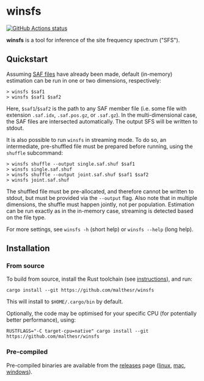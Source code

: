# winsfs

[![GitHub Actions status](https://github.com/malthesr/winsfs/workflows/CI/badge.svg)](https://github.com/malthesr/winsfs/actions)

**winsfs** is a tool for inference of the site frequency spectrum ("SFS"). 

## Quickstart

Assuming [SAF files][saf] have already been made, default (in-memory) estimation can be run in one or two dimensions, respectively:

```shell
> winsfs $saf1
> winsfs $saf1 $saf2
```

Here, `$saf1`/`$saf2` is the path to any SAF member file (i.e. some file with extension `.saf.idx`, `.saf.pos.gz`, or `.saf.gz`). In the multi-dimensional case, the SAF files are intersected automatically. The output SFS will be written to stdout.

It is also possible to run `winsfs` in streaming mode. To do so, an intermediate, pre-shuffled file must be prepared before running, using the `shuffle` subcommand:

```shell
> winsfs shuffle --output single.saf.shuf $saf1
> winsfs single.saf.shuf
> winsfs shuffle --output joint.saf.shuf $saf1 $saf2
> winsfs joint.saf.shuf
```

The shuffled file must be pre-allocated, and therefore cannot be written to stdout, but must be provided via the `--output` flag. Also note that in multiple dimensions, the shuffle must happen jointly, not per population. Estimation can be run exactly as in the in-memory case, streaming is detected based on the file type.

For more settings, see `winsfs -h` (short help) or `winsfs --help` (long help).

## Installation

### From source

To build from source, install the Rust toolchain (see [instructions][rust-installation]), and run:

```
cargo install --git https://github.com/malthesr/winsfs
```

This will install to `$HOME/.cargo/bin` by default.

Optionally, the code may be optimised for your specific CPU (for potentially better performance), using:

```
RUSTFLAGS="-C target-cpu=native" cargo install --git https://github.com/malthesr/winsfs
```

### Pre-compiled

Pre-compiled binaries are available from the [releases][releases] page ([linux][linux-binary], [mac][mac-binary], [windows][windows-binary]).

[saf]: http://www.popgen.dk/angsd/index.php/Safv3
[releases]: https://github.com/malthesr/winsfs/releases/latest/
[linux-binary]: https://github.com/malthesr/winsfs/releases/latest/download/winsfs-x86_64-unknown-linux-gnu.tar.gz
[mac-binary]: https://github.com/malthesr/winsfs/releases/latest/download/winsfs-x86_64-apple-darwin.tar.gz
[windows-binary]: https://github.com/malthesr/winsfs/releases/latest/download/winsfs-x86_64-pc-windows-msvc.zip
[rust-installation]: https://www.rust-lang.org/tools/install